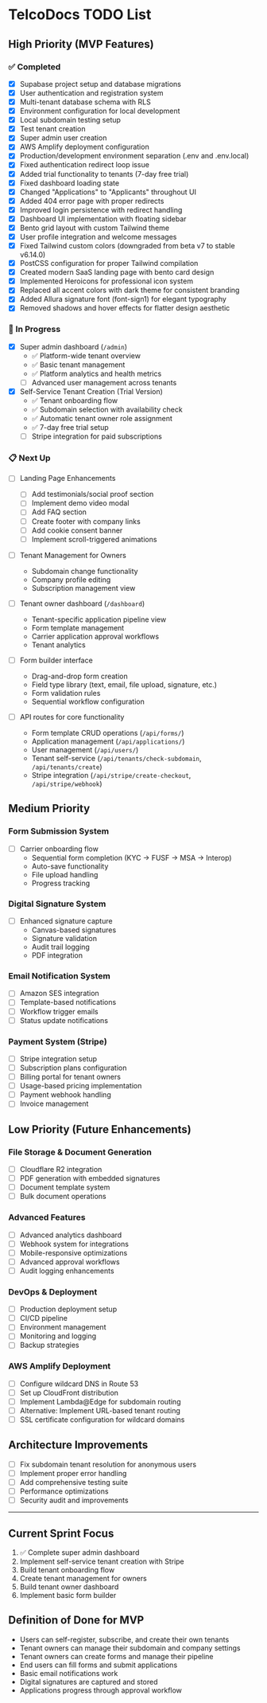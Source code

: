# TelcoDocs TODO List

## High Priority (MVP Features)

### ✅ Completed
- [x] Supabase project setup and database migrations
- [x] User authentication and registration system
- [x] Multi-tenant database schema with RLS
- [x] Environment configuration for local development
- [x] Local subdomain testing setup
- [x] Test tenant creation
- [x] Super admin user creation
- [x] AWS Amplify deployment configuration
- [x] Production/development environment separation (.env and .env.local)
- [x] Fixed authentication redirect loop issue
- [x] Added trial functionality to tenants (7-day free trial)
- [x] Fixed dashboard loading state
- [x] Changed "Applications" to "Applicants" throughout UI
- [x] Added 404 error page with proper redirects
- [x] Improved login persistence with redirect handling
- [x] Dashboard UI implementation with floating sidebar
- [x] Bento grid layout with custom Tailwind theme
- [x] User profile integration and welcome messages
- [x] Fixed Tailwind custom colors (downgraded from beta v7 to stable v6.14.0)
- [x] PostCSS configuration for proper Tailwind compilation
- [x] Created modern SaaS landing page with bento card design
- [x] Implemented Heroicons for professional icon system
- [x] Replaced all accent colors with dark theme for consistent branding
- [x] Added Allura signature font (font-sign1) for elegant typography
- [x] Removed shadows and hover effects for flatter design aesthetic

### 🚧 In Progress
- [x] Super admin dashboard (`/admin`)
  - ✅ Platform-wide tenant overview
  - ✅ Basic tenant management
  - ✅ Platform analytics and health metrics
  - [ ] Advanced user management across tenants

- [x] Self-Service Tenant Creation (Trial Version)
  - ✅ Tenant onboarding flow
  - ✅ Subdomain selection with availability check  
  - ✅ Automatic tenant owner role assignment
  - ✅ 7-day free trial setup
  - [ ] Stripe integration for paid subscriptions

### 📋 Next Up

- [ ] Landing Page Enhancements
  - [ ] Add testimonials/social proof section
  - [ ] Implement demo video modal
  - [ ] Add FAQ section
  - [ ] Create footer with company links
  - [ ] Add cookie consent banner
  - [ ] Implement scroll-triggered animations

- [ ] Tenant Management for Owners
  - Subdomain change functionality
  - Company profile editing
  - Subscription management view

- [ ] Tenant owner dashboard (`/dashboard`)
  - Tenant-specific application pipeline view
  - Form template management
  - Carrier application approval workflows
  - Tenant analytics

- [ ] Form builder interface
  - Drag-and-drop form creation
  - Field type library (text, email, file upload, signature, etc.)
  - Form validation rules
  - Sequential workflow configuration

- [ ] API routes for core functionality
  - Form template CRUD operations (`/api/forms/`)
  - Application management (`/api/applications/`)
  - User management (`/api/users/`)
  - Tenant self-service (`/api/tenants/check-subdomain`, `/api/tenants/create`)
  - Stripe integration (`/api/stripe/create-checkout`, `/api/stripe/webhook`)

## Medium Priority

### Form Submission System
- [ ] Carrier onboarding flow
  - Sequential form completion (KYC → FUSF → MSA → Interop)
  - Auto-save functionality
  - File upload handling
  - Progress tracking

### Digital Signature System
- [ ] Enhanced signature capture
  - Canvas-based signatures
  - Signature validation
  - Audit trail logging
  - PDF integration

### Email Notification System
- [ ] Amazon SES integration
- [ ] Template-based notifications
- [ ] Workflow trigger emails
- [ ] Status update notifications

### Payment System (Stripe)
- [ ] Stripe integration setup
- [ ] Subscription plans configuration
- [ ] Billing portal for tenant owners
- [ ] Usage-based pricing implementation
- [ ] Payment webhook handling
- [ ] Invoice management

## Low Priority (Future Enhancements)

### File Storage & Document Generation
- [ ] Cloudflare R2 integration
- [ ] PDF generation with embedded signatures
- [ ] Document template system
- [ ] Bulk document operations

### Advanced Features
- [ ] Advanced analytics dashboard
- [ ] Webhook system for integrations
- [ ] Mobile-responsive optimizations
- [ ] Advanced approval workflows
- [ ] Audit logging enhancements

### DevOps & Deployment
- [ ] Production deployment setup
- [ ] CI/CD pipeline
- [ ] Environment management
- [ ] Monitoring and logging
- [ ] Backup strategies

### AWS Amplify Deployment
- [ ] Configure wildcard DNS in Route 53
- [ ] Set up CloudFront distribution
- [ ] Implement Lambda@Edge for subdomain routing
- [ ] Alternative: Implement URL-based tenant routing
- [ ] SSL certificate configuration for wildcard domains

## Architecture Improvements
- [ ] Fix subdomain tenant resolution for anonymous users
- [ ] Implement proper error handling
- [ ] Add comprehensive testing suite
- [ ] Performance optimizations
- [ ] Security audit and improvements

---

## Current Sprint Focus
1. ✅ Complete super admin dashboard
2. Implement self-service tenant creation with Stripe
3. Build tenant onboarding flow
4. Create tenant management for owners
5. Build tenant owner dashboard
6. Implement basic form builder

## Definition of Done for MVP
- Users can self-register, subscribe, and create their own tenants
- Tenant owners can manage their subdomain and company settings
- Tenant owners can create forms and manage their pipeline
- End users can fill forms and submit applications
- Basic email notifications work
- Digital signatures are captured and stored
- Applications progress through approval workflow